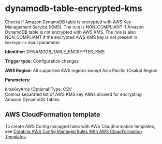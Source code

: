 # dynamodb\-table\-encrypted\-kms<a name="dynamodb-table-encrypted-kms"></a>

Checks if Amazon DynamoDB table is encrypted with AWS Key Management Service \(KMS\)\. The rule is NON\_COMPLIANT if Amazon DynamoDB table is not encrypted with AWS KMS\. The rule is also NON\_COMPLIANT if the encrypted AWS KMS key is not present in `kmsKeyArns` input parameter\.

**Identifier:** DYNAMODB\_TABLE\_ENCRYPTED\_KMS

**Trigger type:** Configuration changes

**AWS Region:** All supported AWS regions except Asia Pacific \(Osaka\) Region

**Parameters:**

kmsKeyArns \(Optional\)Type: CSV  
Comma separated list of AWS KMS key ARNs allowed for encrypting Amazon DynamoDB Tables\.

## AWS CloudFormation template<a name="w29aac11c33c17b7d117c15"></a>

To create AWS Config managed rules with AWS CloudFormation templates, see [Creating AWS Config Managed Rules With AWS CloudFormation Templates](aws-config-managed-rules-cloudformation-templates.md)\.